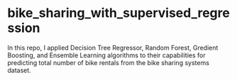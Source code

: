 # bike_sharing_with_supervised_regression
In this repo, I applied Decision Tree Regressor, Random Forest, Gredient Boosting, and Ensemble Learning algorithms to their capabilities for predicting total number of bike rentals from the bike sharing systems dataset.
